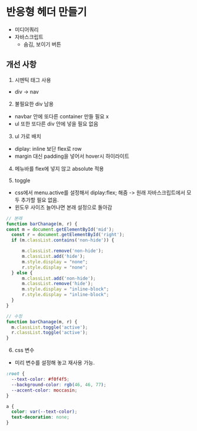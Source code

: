 # 반응형 헤더 만들기
- 미디어쿼리
- 자바스크립트
  - 숨김, 보이기 버튼

## 개선 사항
1. 시멘틱 태그 사용
 - div -> nav
  
2. 불필요한 div 남용
  - navbar 안에 또다른 container 만들 필요 x
  - ul 또한 또다른 div 안에 넣을 필요 없음
  
3. ul 가로 배치
  - diplay: inline 보단 flex로 row
  - margin 대신 padding을 넣어서 hover시 하이라이트
  
4. 메뉴바를 flex에 넣지 않고 absolute 적용

5. toggle
  - css에서 menu.active를 설정해서 diplay:flex; 해줌 -> 원래 자바스크립트에서 모두 추가할 필요 없음.
  - 윈도우 사이즈 늘어나면 본래 설정으로 돌아감
  
  ```javascript
  // 본래
  function barChanage(m, r) {
  const m = document.getElementById('mid');
    const r = document.getElementById('right');
    if (m.classList.contains('non-hide')) {

        m.classList.remove('non-hide');
        m.classList.add('hide');
        m.style.display = "none";
        r.style.display = "none";
    } else {
        m.classList.add('non-hide');
        m.classList.remove('hide');
        m.style.display = "inline-block";
        r.style.display = "inline-block";
    }
  }
  ```
  
  ```javascript
  // 수정
function barChanage(m, r) {
    m.classList.toggle('active');
    r.classList.toggle('active');
}
  ```
  
6. css 변수
 - 미리 변수를 설정해 놓고 재사용 가능.
  ```css
  :root {
    --text-color: #f0f4f5;
    --background-color: rgb(46, 46, 77);
    --accent-color: moccasin;
}

a {
    color: var(--text-color);
    text-decoration: none;
}
  ```
